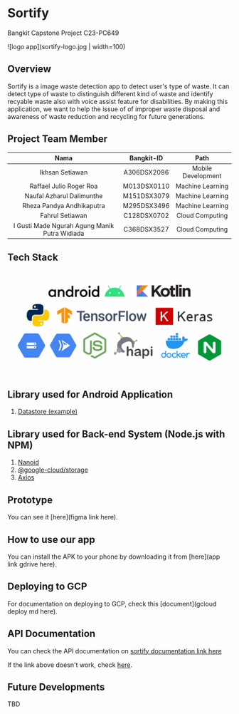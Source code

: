 # Sortify

Bangkit Capstone Project C23-PC649

![logo app](sortify-logo.jpg | width=100)

## Overview

Sortify is a image waste detection app to detect user's type of waste. It can detect type of waste to distinguish different kind of waste and identify recyable waste also with  voice assist feature for disabilities. By making this application, we want to help the issue of of improper waste disposal and awareness of waste reduction and recycling for future generations.

## Project Team Member

|                    Nama                       | Bangkit-ID  |        Path        |
| :-------------------------------------------: | :---------: | :----------------: |
|               Ikhsan Setiawan                 | A306DSX2096 | Mobile Development |
|           Raffael Julio Roger Roa             | M013DSX0110 |  Machine Learning  |
|          Naufal Azharul Dalimunthe            | M151DSX3079 |  Machine Learning  |
|          Rheza Pandya Andhikaputra            | M295DSX3496 |  Machine Learning  |
|               Fahrul Setiawan                 | C128DSX0702 |  Cloud Computing   |
| I Gusti Made Ngurah Agung Manik Putra Widiada | C368DSX3527 |  Cloud Computing   |

## Tech Stack

![Tech Stack](sortify-tech.jpg)

## Library used for Android Application

1. [Datastore (example)](https://developer.android.com/topic/libraries/architecture/datastore)

## Library used for Back-end System (Node.js with NPM)

1. [Nanoid](https://www.npmjs.com/package/nanoid)
2. [@google-cloud/storage](https://www.npmjs.com/package/@google-cloud/storage)
3. [Axios](https://www.npmjs.com/package/axios)

## Prototype
You can see it [here](figma link here).

## How to use our app

You can install the APK to your phone by downloading it from [here](app link gdrive here).

## Deploying to GCP

For documentation on deploying to GCP, check this [document](gcloud deploy md here).

## API Documentation

You can check the API documentation on [sortify documentation link here](https://sortify.app)

If the link above doesn't work, check [here](https://bit.ly/SortifyAPIDoc).

## Future Developments

TBD
